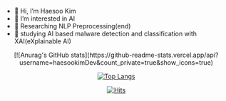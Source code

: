 


- 👋 Hi, I’m Haesoo Kim
- 👀 I’m interested in AI
- 🌱 Researching NLP Preprocessing(end)
- 👀 studying AI based malware detection and classification with XAI(eXplainable AI)
<div align="center">
  [![Anurag's GitHub stats](https://github-readme-stats.vercel.app/api?username=haesookimDev&count_private=true&show_icons=true)
  
  [![Top Langs](https://github-readme-stats.vercel.app/api/top-langs/?username=haesookimDev&layout=compact)](https://github.com/anuraghazra/github-readme-stats)  
  
  [![Hits](https://hits.seeyoufarm.com/api/count/incr/badge.svg?url=https%3A%2F%2Fgithub.com%2FhaesookimDev%2Fhit-counter&count_bg=%2379C83D&title_bg=%23555555&icon=&icon_color=%23E7E7E7&title=hits&edge_flat=false)](https://hits.seeyoufarm.com)  

</div>
  

<!---
haesookimDev/haesookimDev is a ✨ special ✨ repository because its `README.md` (this file) appears on your GitHub profile.
You can click the Preview link to take a look at your changes.
--->
